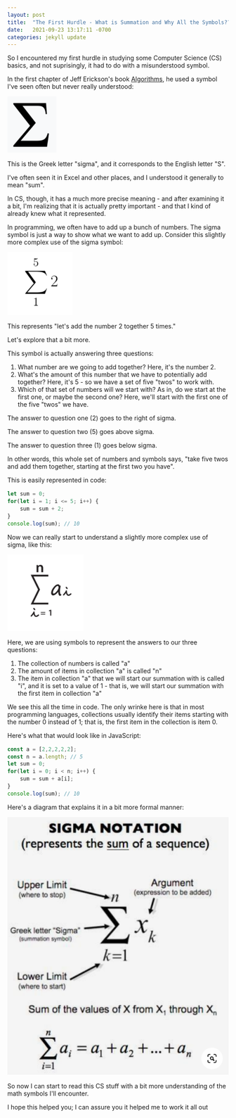 ```yaml
---
layout: post
title:  "The First Hurdle - What is Summation and Why All the Symbols???"
date:   2021-09-23 13:17:11 -0700
categories: jekyll update
---
```

So I encountered my first hurdle in studying some Computer Science (CS) basics, and not suprisingly, it had to do with a misunderstood symbol.

In the first chapter of Jeff Erickson's book [Algorithms](https://jeffe.cs.illinois.edu/teaching/algorithms/), he used a symbol I've seen often but never really understood:

![Sigma](/assets/img/blog/sigma.png)

This is the Greek letter "sigma", and it corresponds to the English letter "S".

I've often seen it in Excel and other places, and I understood it generally to mean "sum".

In CS, though, it has a much more precise meaning - and after examining it a bit, I'm realizing that it is actually pretty important - and that I kind of already knew what it represented.

In programming, we often have to add up a bunch of numbers. The sigma symbol is just a way to show what we want to add up. Consider this slightly more complex use of the sigma symbol:

![Sigma with numbers](/assets/img/blog/sigma_simple.png)

This represents "let's add the number 2 together 5 times."

Let's explore that a bit more. 

This symbol is actually answering three questions:

1. What number are we going to add together? Here, it's the number 2.
2. What's the amount of this number that we have to potentially add together? Here, it's 5 - so we have a set of five "twos" to work with.
3. Which of that set of numbers will we start with? As in, do we start at the first one, or maybe the second one? Here, we'll start with the first one of the five "twos" we have.

The answer to question one (2) goes to the right of sigma.

The answer to question two (5) goes above sigma.

The answer to question three (1) goes below sigma.

In other words, this whole set of numbers and symbols says, "take five twos and add them together, starting at the first two you have".

This is easily represented in code:

```javascript
let sum = 0;
for(let i = 1; i <= 5; i++) {
    sum = sum + 2;
}
console.log(sum); // 10
```
Now we can really start to understand a slightly more complex use of sigma, like this:

![Sigma with numbers](/assets/img/blog/sigma-array.png)

Here, we are using symbols to represent the answers to our three questions:

1. The collection of numbers is called "a"
2. The amount of items in collection "a" is called "n"
3. The item in collection "a" that we will start our summation with is called "i", and it is set to a value of 1 - that is, we will start our summation with the first item in collection "a"

We see this all the time in code. The only wrinke here is that in most programming languages, collections usually identify their items starting with the number 0 instead of 1; that is, the first item in the collection is item 0.

Here's what that would look like in JavaScript:

```javascript
const a = [2,2,2,2,2];
const n = a.length; // 5
let sum = 0;
for(let i = 0; i < n; i++) {
    sum = sum + a[i];
}
console.log(sum); // 10
```

Here's a diagram that explains it in a bit more formal manner:

![Sigma Notation](/assets/img/blog/sigma-notation.png)


So now I can start to read this CS stuff with a bit more understanding of the math symbols I'll encounter.

I hope this helped you; I can assure you it helped me to work it all out